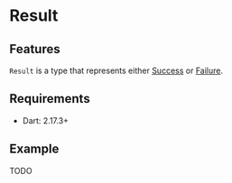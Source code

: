 # Result

## Features

`Result` is a type that represents either [Success](lib/src/success.dart) or [Failure](lib/src/failure.dart).

## Requirements

- Dart: 2.17.3+

## Example

TODO

